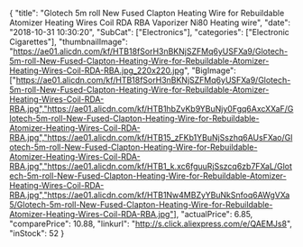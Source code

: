 {
	"title": "Glotech 5m roll New Fused Clapton Heating Wire for Rebuildable Atomizer Heating Wires Coil RDA RBA Vaporizer Ni80 Heating wire",
	"date": "2018-10-31 10:30:20",
	"SubCat": ["Electronics"],
	"categories": ["Electronic Cigarettes"],
	"thumbnailImage": "https://ae01.alicdn.com/kf/HTB18fSorH3nBKNjSZFMq6yUSFXa9/Glotech-5m-roll-New-Fused-Clapton-Heating-Wire-for-Rebuildable-Atomizer-Heating-Wires-Coil-RDA-RBA.jpg_220x220.jpg",
	"BigImage": ["https://ae01.alicdn.com/kf/HTB18fSorH3nBKNjSZFMq6yUSFXa9/Glotech-5m-roll-New-Fused-Clapton-Heating-Wire-for-Rebuildable-Atomizer-Heating-Wires-Coil-RDA-RBA.jpg","https://ae01.alicdn.com/kf/HTB1hbZvKb9YBuNjy0Fgq6AxcXXaF/Glotech-5m-roll-New-Fused-Clapton-Heating-Wire-for-Rebuildable-Atomizer-Heating-Wires-Coil-RDA-RBA.jpg","https://ae01.alicdn.com/kf/HTB15_zFKb1YBuNjSszhq6AUsFXao/Glotech-5m-roll-New-Fused-Clapton-Heating-Wire-for-Rebuildable-Atomizer-Heating-Wires-Coil-RDA-RBA.jpg","https://ae01.alicdn.com/kf/HTB1_k.xc6fguuRjSszcq6zb7FXaL/Glotech-5m-roll-New-Fused-Clapton-Heating-Wire-for-Rebuildable-Atomizer-Heating-Wires-Coil-RDA-RBA.jpg","https://ae01.alicdn.com/kf/HTB1Nw4MBZyYBuNkSnfoq6AWgVXa5/Glotech-5m-roll-New-Fused-Clapton-Heating-Wire-for-Rebuildable-Atomizer-Heating-Wires-Coil-RDA-RBA.jpg"],
	"actualPrice": 6.85,
	"comparePrice": 10.88,
	"linkurl": "http://s.click.aliexpress.com/e/QAEMJs8",
	"inStock": 52
}
